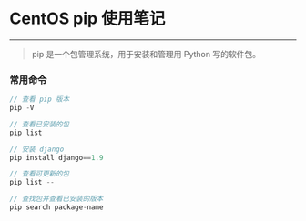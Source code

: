 # CentOS pip 使用笔记
---
> pip 是一个包管理系统，用于安装和管理用 Python 写的软件包。

### 常用命令
```c
// 查看 pip 版本
pip -V

// 查看已安装的包
pip list

// 安装 django
pip install django==1.9

// 查看可更新的包
pip list --

// 查找包并查看已安装的版本
pip search package-name


```